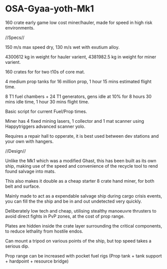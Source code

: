 # OSA-Gyaa-yoth-Mk1
160 crate early game low cost miner/hauler, made for speed in high risk environments.

//Specs//

150 m/s max speed dry, 130 m/s wet with exutium alloy.

4300612 kg in weight for hauler varient, 4381982.5 kg in weight for miner varient.

160 crates for for two t10s of core mat.

4 medium prop tanks for 16 million prop, 1 hour 15 mins estimated flight time.

8 T1 fuel chambers + 24 T1 generators, gens idle at 10% for 8 hours 30 mins idle time, 1 hour 30 mins flight time.

Basic script for current Fuel/Prop times.

Miner has 4 fixed mining lasers, 1 collector and 1 mat scanner using Happytriggers advanced scanner yolo.

Requires a repair hall to opperate, it is best used between dev stations and your own with hangers.

//Design//

Unlike the Mk1 which was a modified Ghast, this has been built as its own ship, making use of the speed and convenience of the recycle tool to rend found salvage into mats.

This also makes it double as a cheap starter 8 crate hand miner, for both belt and surface.

Mainly made to act as a expendable salvage ship during cargo crisis events, you can fill the the ship and be in and out undetected very quickly.

Deliberately low tech and cheap, utilising stealthy manoeuvre thrusters to avoid direct fights in PvP zones, at the cost of prop range.

Plates are hidden inside the crate layer surrounding the critical components, to reduce lethality from hostile endos.

Can mount a tripod on various points of the ship, but top speed takes a serious dip.

Prop range can be increased with pocket fuel rigs (Prop tank + tank support + hardpoint + resource bridge)
